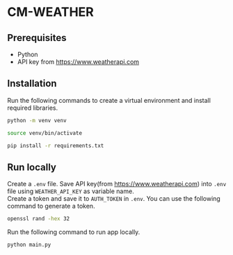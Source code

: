# CM-WEATHER

## Prerequisites  
* Python  
* API key from <https://www.weatherapi.com>

## Installation
Run the following commands to create a virtual environment and install required libraries.  
```sh 
python -m venv venv
```  
```sh 
source venv/bin/activate
```  
```sh 
pip install -r requirements.txt
```

## Run locally
Create a `.env` file. Save API key(from <https://www.weatherapi.com>) into `.env` file using `WEATHER_API_KEY` as variable name.  
Create a token and save it to `AUTH_TOKEN` in `.env`. You can use the following command to generate a token.  
```sh
openssl rand -hex 32 
```
Run the following command to run app locally.  
```sh 
python main.py
```  
